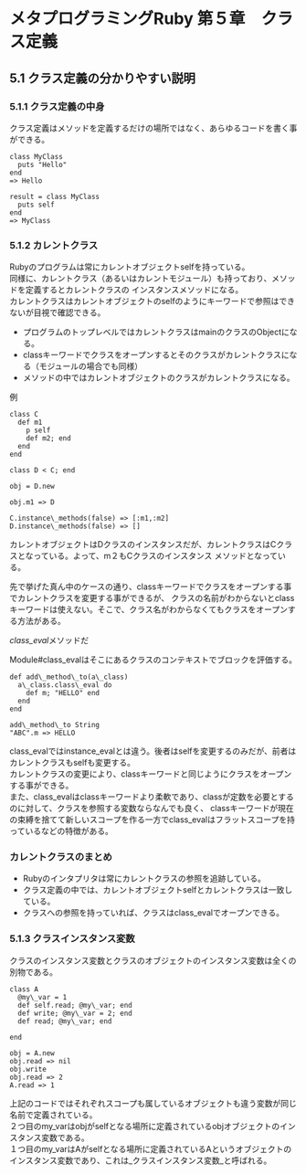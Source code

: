 # メタプログラミングRuby 第５章　クラス定義

## 5.1 クラス定義の分かりやすい説明

### 5.1.1 クラス定義の中身
クラス定義はメソッドを定義するだけの場所ではなく、あらゆるコードを書く事ができる。  

~~~
class MyClass
  puts "Hello"
end
=> Hello

result = class MyClass
  puts self
end
=> MyClass

~~~  

### 5.1.2 カレントクラス

Rubyのプログラムは常にカレントオブジェクトselfを持っている。  
同様に、カレントクラス（あるいはカレントモジュール）も持っており、メソッドを定義するとカレントクラスの
インスタンスメソッドになる。  
カレントクラスはカレントオブジェクトのselfのようにキーワードで参照はできないが目視で確認できる。  

- プログラムのトップレベルではカレントクラスはmainのクラスのObjectになる。 
- classキーワードでクラスをオープンするとそのクラスがカレントクラスになる（モジュールの場合でも同様）  
- メソッドの中ではカレントオブジェクトのクラスがカレントクラスになる。  

例  

~~~
class C
  def m1
    p self
    def m2; end
  end
end

class D < C; end

obj = D.new

obj.m1 => D

C.instance\_methods(false) => [:m1,:m2]
D.instance\_methods(false) => []
~~~
カレントオブジェクトはDクラスのインスタンスだが、カレントクラスはCクラスとなっている。よって、m２もCクラスのインスタンス
メソッドとなっている。  


先で挙げた真ん中のケースの通り、classキーワードでクラスをオープンする事でカレントクラスを変更する事ができるが、
クラスの名前がわからないとclassキーワードは使えない。そこで、クラス名がわからなくてもクラスをオープンする方法がある。 

*class_eval*メソッドだ

Module#class\_evalはそこにあるクラスのコンテキストでブロックを評価する。  

~~~
def add\_method\_to(a\_class)
  a\_class.class\_eval do
    def m; "HELLO" end
  end
end

add\_method\_to String
"ABC".m => HELLO
~~~  

class\_evalではinstance\_evalとは違う。後者はselfを変更するのみだが、前者はカレントクラスもselfも変更する。  
カレントクラスの変更により、classキーワードと同じようにクラスをオープンする事ができる。  
また、class\_evalはclassキーワードより柔軟であり、classが定数を必要とするのに対して、クラスを参照する変数ならなんでも良く、
classキーワードが現在の束縛を捨てて新しいスコープを作る一方でclass\_evalはフラットスコープを持っているなどの特徴がある。  

### カレントクラスのまとめ

- Rubyのインタプリタは常にカレントクラスの参照を追跡している。  
- クラス定義の中では、カレントオブジェクトselfとカレントクラスは一致している。
- クラスへの参照を持っていれば、クラスはclass\_evalでオープンできる。

### 5.1.3 クラスインスタンス変数

クラスのインスタンス変数とクラスのオブジェクトのインスタンス変数は全くの別物である。  

~~~
class A
  @my\_var = 1
  def self.read; @my\_var; end
  def write; @my\_var = 2; end
  def read; @my\_var; end

end

obj = A.new
obj.read => nil
obj.write
obj.read => 2
A.read => 1
~~~  

上記のコードではそれぞれスコープも属しているオブジェクトも違う変数が同じ名前で定義されている。  
２つ目のmy\_varはobjがselfとなる場所に定義されているobjオブジェクトのインスタンス変数である。  
１つ目のmy\_varはAがselfとなる場所に定義されているAというオブジェクトのインスタンス変数であり、これは_クラスインスタンス変数_と呼ばれる。  

